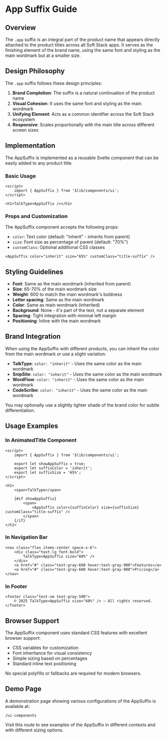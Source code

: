 # App Suffix Guide

## Overview

The `.app` suffix is an integral part of the product name that appears directly attached to the product titles across all Soft Stack apps. It serves as the finishing element of the brand name, using the same font and styling as the main wordmark but at a smaller size.

## Design Philosophy

The `.app` suffix follows these design principles:

1. **Brand Completion**: The suffix is a natural continuation of the product name
2. **Visual Cohesion**: It uses the same font and styling as the main wordmark
3. **Unifying Element**: Acts as a common identifier across the Soft Stack ecosystem
4. **Responsive**: Scales proportionally with the main title across different screen sizes

## Implementation

The AppSuffix is implemented as a reusable Svelte component that can be easily added to any product title.

### Basic Usage

```svelte
<script>
	import { AppSuffix } from '$lib/components/ui';
</script>

<h1>TalkType<AppSuffix /></h1>
```

### Props and Customization

The AppSuffix component accepts the following props:

- `color`: Text color (default: "inherit" - inherits from parent)
- `size`: Font size as percentage of parent (default: "70%")
- `customClass`: Optional additional CSS classes

```svelte
<AppSuffix color="inherit" size="65%" customClass="title-suffix" />
```

## Styling Guidelines

- **Font**: Same as the main wordmark (inherited from parent)
- **Size**: 65-70% of the main wordmark size
- **Weight**: 600 to match the main wordmark's boldness
- **Letter spacing**: Same as the main wordmark
- **Color**: Same as main wordmark (inherited)
- **Background**: None - it's part of the text, not a separate element
- **Spacing**: Tight integration with minimal left margin
- **Positioning**: Inline with the main wordmark

## Brand Integration

When using the AppSuffix with different products, you can inherit the color from the main wordmark or use a slight variation:

- **TalkType**: `color: "inherit"` - Uses the same color as the main wordmark
- **SnipSite**: `color: "inherit"` - Uses the same color as the main wordmark
- **WordFlow**: `color: "inherit"` - Uses the same color as the main wordmark
- **CodeScribe**: `color: "inherit"` - Uses the same color as the main wordmark

You may optionally use a slightly lighter shade of the brand color for subtle differentiation.

## Usage Examples

### In AnimatedTitle Component

```svelte
<script>
	import { AppSuffix } from '$lib/components/ui';

	export let showAppSuffix = true;
	export let suffixColor = 'inherit';
	export let suffixSize = '65%';
</script>

<h1>
	<span>TalkType</span>

	{#if showAppSuffix}
		<span>
			<AppSuffix color={suffixColor} size={suffixSize} customClass="title-suffix" />
		</span>
	{/if}
</h1>
```

### In Navigation Bar

```svelte
<nav class="flex items-center space-x-6">
	<div class="text-lg font-bold">
		TalkType<AppSuffix size="60%" />
	</div>
	<a href="#" class="text-gray-600 hover:text-gray-900">Features</a>
	<a href="#" class="text-gray-600 hover:text-gray-900">Pricing</a>
</nav>
```

### In Footer

```svelte
<footer class="text-sm text-gray-500">
	© 2025 TalkType<AppSuffix size="60%" /> — All rights reserved.
</footer>
```

## Browser Support

The AppSuffix component uses standard CSS features with excellent browser support:

- CSS variables for customization
- Font inheritance for visual consistency
- Simple sizing based on percentages
- Standard inline text positioning

No special polyfills or fallbacks are required for modern browsers.

## Demo Page

A demonstration page showing various configurations of the AppSuffix is available at:

```
/ui-components
```

Visit this route to see examples of the AppSuffix in different contexts and with different sizing options.
